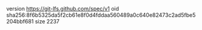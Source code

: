 version https://git-lfs.github.com/spec/v1
oid sha256:8f6b5325da5f2cb61e8f0d4fddaa560489a0c640e82473c2ad5fbe5204bbf681
size 2237
